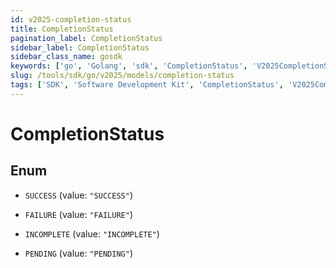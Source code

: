```yaml
---
id: v2025-completion-status
title: CompletionStatus
pagination_label: CompletionStatus
sidebar_label: CompletionStatus
sidebar_class_name: gosdk
keywords: ['go', 'Golang', 'sdk', 'CompletionStatus', 'V2025CompletionStatus'] 
slug: /tools/sdk/go/v2025/models/completion-status
tags: ['SDK', 'Software Development Kit', 'CompletionStatus', 'V2025CompletionStatus']
---
```


# CompletionStatus

## Enum


* `SUCCESS` (value: `"SUCCESS"`)

* `FAILURE` (value: `"FAILURE"`)

* `INCOMPLETE` (value: `"INCOMPLETE"`)

* `PENDING` (value: `"PENDING"`)


